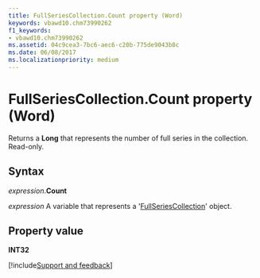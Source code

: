```yaml
---
title: FullSeriesCollection.Count property (Word)
keywords: vbawd10.chm73990262
f1_keywords:
- vbawd10.chm73990262
ms.assetid: 04c9cea3-7bc6-aec6-c20b-775de9043b8c
ms.date: 06/08/2017
ms.localizationpriority: medium
---
```



# FullSeriesCollection.Count property (Word)

Returns a **Long** that represents the number of full series in the collection. Read-only.


## Syntax

_expression_.**Count**

_expression_ A variable that represents a '[FullSeriesCollection](Word.fullseriescollection.md)' object.


## Property value

 **INT32**


[!include[Support and feedback](~/includes/feedback-boilerplate.md)]